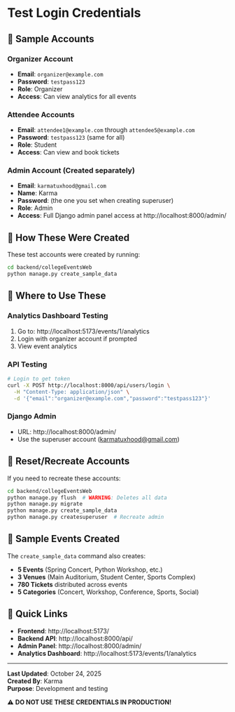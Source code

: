 # Test Login Credentials

## 🔑 Sample Accounts

### Organizer Account
- **Email**: `organizer@example.com`
- **Password**: `testpass123`
- **Role**: Organizer
- **Access**: Can view analytics for all events

### Attendee Accounts
- **Email**: `attendee1@example.com` through `attendee5@example.com`
- **Password**: `testpass123` (same for all)
- **Role**: Student
- **Access**: Can view and book tickets

### Admin Account (Created separately)
- **Email**: `karmatuxhood@gmail.com`
- **Name**: Karma
- **Password**: (the one you set when creating superuser)
- **Role**: Admin
- **Access**: Full Django admin panel access at http://localhost:8000/admin/

## 📝 How These Were Created

These test accounts were created by running:
```bash
cd backend/collegeEventsWeb
python manage.py create_sample_data
```

## 🎯 Where to Use These

### Analytics Dashboard Testing
1. Go to: http://localhost:5173/events/1/analytics
2. Login with organizer account if prompted
3. View event analytics

### API Testing
```bash
# Login to get token
curl -X POST http://localhost:8000/api/users/login \
  -H "Content-Type: application/json" \
  -d '{"email":"organizer@example.com","password":"testpass123"}'
```

### Django Admin
- URL: http://localhost:8000/admin/
- Use the superuser account (karmatuxhood@gmail.com)

## 🔄 Reset/Recreate Accounts

If you need to recreate these accounts:
```bash
cd backend/collegeEventsWeb
python manage.py flush  # WARNING: Deletes all data
python manage.py migrate
python manage.py create_sample_data
python manage.py createsuperuser  # Recreate admin
```

## 🎪 Sample Events Created

The `create_sample_data` command also creates:
- **5 Events** (Spring Concert, Python Workshop, etc.)
- **3 Venues** (Main Auditorium, Student Center, Sports Complex)
- **780 Tickets** distributed across events
- **5 Categories** (Concert, Workshop, Conference, Sports, Social)

## 📍 Quick Links

- **Frontend**: http://localhost:5173/
- **Backend API**: http://localhost:8000/api/
- **Admin Panel**: http://localhost:8000/admin/
- **Analytics Dashboard**: http://localhost:5173/events/1/analytics

---

**Last Updated**: October 24, 2025  
**Created By**: Karma  
**Purpose**: Development and testing

⚠️ **DO NOT USE THESE CREDENTIALS IN PRODUCTION!**
